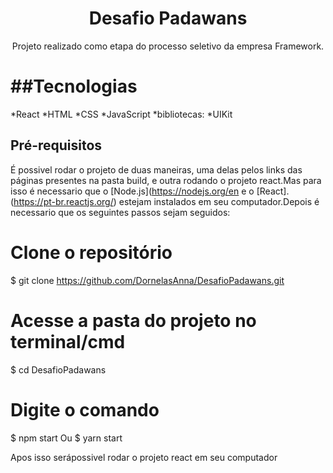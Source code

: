 <h1 align="center">Desafio Padawans</h1>

<p align="center">Projeto realizado como etapa do processo seletivo da empresa Framework. </p>

##Tecnologias
=================
<!--ts-->
  *React
  *HTML
  *CSS
  *JavaScript
  *bibliotecas:
    *UIKit
<!--te-->

## Pré-requisitos
  
  É possivel rodar o projeto de duas maneiras, uma delas pelos links das páginas presentes na pasta build,
e outra rodando o projeto react.Mas para isso é necessario que o [Node.js](https://nodejs.org/en e o [React].(https://pt-br.reactjs.org/)
estejam instalados em seu computador.Depois é necessario que os seguintes passos sejam seguidos:

# Clone o repositório
$ git clone <https://github.com/DornelasAnna/DesafioPadawans.git>
# Acesse a pasta do projeto no terminal/cmd
$ cd DesafioPadawans

# Digite o comando 
$ npm start
  Ou
$ yarn start



Apos isso serápossivel rodar o projeto react em seu computador
